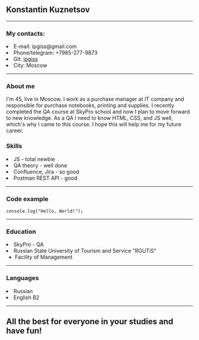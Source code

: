 ## Konstantin Kuznetsov

---

### My contacts:

<li> E-mail: ipgiss@gmail.com </li>
<li> Phone/telegram: +7985-277-9873 </li>
<li> Git: <a href="https://github.com/ipgiss">ipgiss</a> </li>
<li> City: Moscow </li>

---

### About me

I'm 45, live in Moscow. I work as a purchase manager at IT company and responsible for purchase notebooks, printing and supplies. I recently completed the QA course at SkyPro school and now I plan to move forward to new knowledge. As a QA I need to know HTML, CSS, and JS well, which's why I came to this course. I hope this will help me for my future career.

### Skills

<li>JS - total newbie</li>
<li> QA theory - well done </li>
<li> Confluence, Jira - so good</li>
<li>Postman REST API - good</li>

---

### Code example

`console.log("Hello, World!");`

---

### Education

<li> SkyPro - QA</li>

<li>Russian State University of Tourism and Service "RGUTiS" <ul>
    <li>Facility of Management </li> 
</ul>

---

### Languages

<li> Russian</li>
<li> English B2</li>

---

## All the best for everyone in your studies and have fun!

